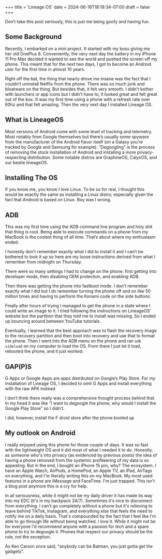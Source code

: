 +++
title = 'Lineage OS'
date = 2024-06-16T18:18:34-07:00
draft = false
+++

Don’t take this post seriously, this is just me being goofy and having fun. 

## Some Background
Recently, I embarked on a mini project. It started with my boss giving me her old OnePlus 8. Conveniently, the very next day the battery in my iPhone 11 Pro Max decided it wanted to see the world and pushed the screen off my phone. This meant that for the next two days, I got to become an Android user for the first time in almost 10 years. 

Right off the bat, the thing that nearly drove me insane was the fact that I couldn’t uninstall Netflix from the phone. There was so much junk and bloatware on the thing. But besides that, it felt very smooth. I didn’t bother with launchers or app icons but I didn’t have to, it looked great and felt great out of the box. It was my first time using a phone with a refresh rate over 60hz and that felt amazing. Then the very next day I installed Lineage OS. 

## What is LineageOS
Most versions of Android come with some level of tracking and telemetry. Most notably from Google themselves but there’s usually some spyware from the manufacturer of the Android flavor itself (on a Galaxy you’re tracked by Google and Samsung for example). “Degoogling” is the process of removing the stock installation of Android and installing a more privacy-respecting distribution. Some notable distros are GraphineOS, CalyxOS, and our bestie lineageOS. 

## Installing The OS
If you know me, you know I love Linux. To be so for real, I thought this would be exactly the same as installing a Linux distro; especially given the fact that Android is based on Linux. Boy was I wrong.

## ADB
This was my first time using the ADB command line program and holy shit that thing is cool. Being able to execute commands on a phone from my MacBook is the coolest thing of all time. That’s about where my enthusiasm ended. 

I honestly don’t remember exactly what I did to install it and I can’t be bothered to look it up so here are my loose instructions derived from what I remember from midnight on Thursday. 

There were so many settings I had to change on the phone. first getting into developer mode, then disabling OEM protection, and enabling ADB. 

Then there was getting the phone into fastboot mode. I don’t remember exactly what I did but I do remember turning the phone off and on like 50 million times and having to perform the Konami code on the side buttons. 

Finally after hours of trying I managed to get the phone in a state where I could write an image to it. I tried following the instructions on LineageOS’ website but the partition that they told me to install was missing. So I ended up bouncing around between YouTube tutorials. 

Eventually, I learned that the best approach was to flash the recovery image to the recovery partition and then boot into recovery and use that to format the phone. Then I went into the ADB menu on the phone and ran `adb sideload` on my computer to load the OS. From there I just let it load, rebooted the phone, and it just worked.

## GAP(P)S
G Apps or Google Apps are apps distributed on Google’s Play Store. For my installation of Lineage OS, I decided to omit G Apps and install everything with the raw APK instead.

I don’t think there really was a comprehensive thought process behind that. In my head it was like “I want to degoogle the phone, why would I install the Google Play Store” so I didn’t. 

I did, however, install the F droid store after the phone booted up

## My outlook on Android

I really enjoyed using this phone for those couple of days. It was so fast with the lightweight OS and it did most of what I needed it to do. Honestly, as someone who's into privacy (as evidenced by previous posts) the idea of having a phone removed from the systemic profiteering of my data is so appealing. But in the end, I bought an iPhone 15 pro, why? The ecosystem. I have an Apple Watch, AirPods, a HomePod, an Apple TV, an iPad, AirTags on everything, and I'm literally writing this on my MacBook. My most used features in a phone are iMessage and FaceTime. I'm just trapped. This isn't a blog post anymore this is a cry for help. 

In all seriousness, while it might not be my daily driver it has made its way into my EDC (it's in my backpack 24/7). Sometimes it's nice to disconnect from everything. I can't go completely without a phone but it's relieving to leave behind TikTok, Instagram, and everything else that feels the need to notify me on a daily basis. That's compounded by the fact that I feel like I'm able to go through life without being watched. I love it. While it might not be for everyone I'd recommend anyone with a passion for tech and a spare phone to try to degoogle it. Phones that respect our privacy should be the rule, not the exception.

As Ken Carson once said, "anybody can be Batman, you just gotta get the gadgets".

